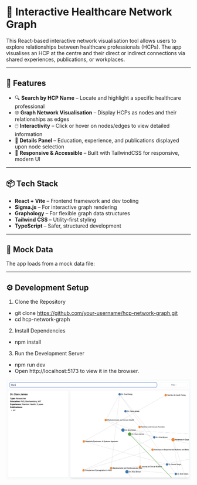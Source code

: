 # 🏥 Interactive Healthcare Network Graph

This React-based interactive network visualisation tool allows users to explore relationships between healthcare professionals (HCPs). The app visualises an HCP at the centre and their direct or indirect connections via shared experiences, publications, or workplaces.

---

## 🚀 Features

- 🔍 **Search by HCP Name** – Locate and highlight a specific healthcare professional
- 🌐 **Graph Network Visualisation** – Display HCPs as nodes and their relationships as edges
- 🖱️ **Interactivity** – Click or hover on nodes/edges to view detailed information
- 📄 **Details Panel** – Education, experience, and publications displayed upon node selection
- 🧭 **Responsive & Accessible** – Built with TailwindCSS for responsive, modern UI

---

## 📦 Tech Stack

- **React + Vite** – Frontend framework and dev tooling
- **Sigma.js** – For interactive graph rendering
- **Graphology** – For flexible graph data structures
- **Tailwind CSS** – Utility-first styling
- **TypeScript** – Safer, structured development

---

## 🧪 Mock Data

The app loads from a mock data file:

---

## ⚙️ Development Setup

1. Clone the Repository

- git clone https://github.com/your-username/hcp-network-graph.git
- cd hcp-network-graph

2. Install Dependencies

- npm install

3. Run the Development Server

- npm run dev
- Open http://localhost:5173 to view it in the browser.

![Demo Screenshot](assets/demo.png)
